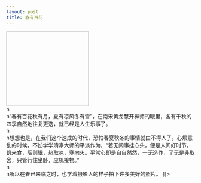 ```yaml
---
layout: post
title: 春有百花
---
```


<p><img height="200" width="220"></a><br />n<br />n“春有百花秋有月，夏有凉风冬有雪”，在南宋黄龙慧开禅师的眼里，各有千秋的四季自然地往复更迭，就已经是人生乐事了。<br />n<br />n想想也是，在我们这个速成的时代，恐怕春夏秋冬的事情就由不得人了。心烦意乱的时候，不妨学学清净大师的平淡作为，“若无闲事挂心头，便是人间好时节。饥来食，睏则眠，热取凉，寒向火。平常心即是自自然然，一无造作，了无是非取舍，只管行住坐卧，应机接物。”<br />n<br />n所以在春已来临之时，也学着摄影人的样子拍下许多美好的照片。 ]]&gt;
</p>
